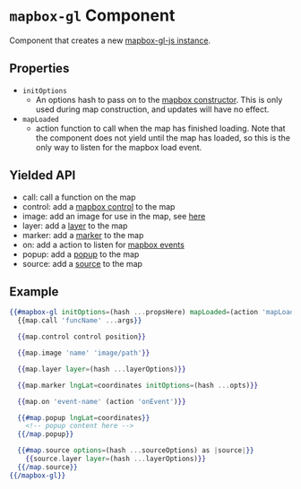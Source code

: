 # `mapbox-gl` Component

Component that creates a new [mapbox-gl-js instance](https://www.mapbox.com/mapbox-gl-js/api/).


## Properties
- `initOptions`
  - An options hash to pass on to the [mapbox constructor](https://www.mapbox.com/mapbox-gl-js/api/#map). This is only used during map construction, and updates will have no effect.
- `mapLoaded`
  - action function to call when the map has finished loading. Note that the component does not yield until the map has loaded, so this is the only way to listen for the mapbox load event.


## Yielded API
- call: call a function on the map
- control: add a [mapbox control](https://www.mapbox.com/mapbox-gl-js/api/#icontrol) to the map
- image: add an image for use in the map, see [here](https://www.mapbox.com/mapbox-gl-js/api/#map#addimage)
- layer: add a [layer](https://www.mapbox.com/mapbox-gl-js/style-spec/#layers) to the map
- marker: add a [marker](https://www.mapbox.com/mapbox-gl-js/api/#marker) to the map
- on: add a action to listen for [mapbox events](https://www.mapbox.com/mapbox-gl-js/api/#map#on)
- popup: add a [popup](https://www.mapbox.com/mapbox-gl-js/api/#popup) to the map
- source: add a [source](https://www.mapbox.com/mapbox-gl-js/api/#sources) to the map

## Example

```hbs
{{#mapbox-gl initOptions=(hash ...propsHere) mapLoaded=(action 'mapLoaded) as |map|}}
  {{map.call 'funcName' ...args}}

  {{map.control control position}}

  {{map.image 'name' 'image/path'}}

  {{map.layer layer=(hash ...layerOptions)}}

  {{map.marker lngLat=coordinates initOptions=(hash ...opts)}}

  {{map.on 'event-name' (action 'onEvent')}}

  {{#map.popup lngLat=coordinates}}
    <!-- popup content here -->
  {{/map.popup}}

  {{#map.source options=(hash ...sourceOptions) as |source|}}
    {{source.layer layer=(hash ...layerOptions)}}
  {{/map.source}}
{{/mapbox-gl}}
```

